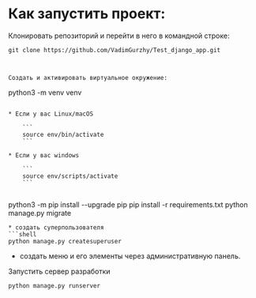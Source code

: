 # Как запустить проект:

Клонировать репозиторий и перейти в него в командной строке:

```
git clone https://github.com/VadimGurzhy/Test_django_app.git



Cоздать и активировать виртуальное окружение:

```
python3 -m venv venv
```

* Если у вас Linux/macOS

    ```
    source env/bin/activate
    ```

* Если у вас windows

    ```
    source env/scripts/activate
    ```


```
python3 -m pip install --upgrade pip
pip install -r requirements.txt
python manage.py migrate
```
* создать суперпользователя
```shell
python manage.py createsuperuser
```
* создать меню и его элементы через административную панель.

Запустить сервер разработки
```shell
python manage.py runserver
```
